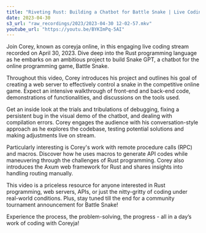 ```yaml
---
title: "Riveting Rust: Building a Chatbot for Battle Snake | Live Coding Stream with Coreyja"
date: 2023-04-30
s3_url: "raw_recordings/2023/2023-04-30 12-02-57.mkv"
youtube_url: "https://youtu.be/BYKImPq-5AI"
---
```


Join Corey, known as coreyja online, in this engaging live coding stream recorded on April 30, 2023. Dive deep into the Rust programming language as he embarks on an ambitious project to build Snake GPT, a chatbot for the online programming game, Battle Snake.

Throughout this video, Corey introduces his project and outlines his goal of creating a web server to effectively control a snake in the competitive online game. Expect an intensive walkthrough of front-end and back-end code, demonstrations of functionalities, and discussions on the tools used.

Get an inside look at the trials and tribulations of debugging, fixing a persistent bug in the visual demo of the chatbot, and dealing with compilation errors. Corey engages the audience with his conversation-style approach as he explores the codebase, testing potential solutions and making adjustments live on stream.

Particularly interesting is Corey's work with remote procedure calls (RPC) and macros. Discover how he uses macros to generate API codes while maneuvering through the challenges of Rust programming. Corey also introduces the Axum web framework for Rust and shares insights into handling routing manually.

This video is a priceless resource for anyone interested in Rust programming, web servers, APIs, or just the nitty-gritty of coding under real-world conditions. Plus, stay tuned till the end for a community tournament announcement for Battle Snake!

Experience the process, the problem-solving, the progress - all in a day’s work of coding with Coreyja!
